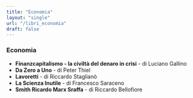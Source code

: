 ```yaml
---
title: "Economia"
layout: "single"
url: "/libri_economia"
draft: false
---
```


### Economia
- **Finanzcapitalismo - la civiltà del denaro in crisi** - di Luciano Gallino
- **Da Zero a Uno** - di Peter Thiel
- **Lavoretti** - di Riccardo Staglianò
- **La Scienza Inutile** - di Francesco Saraceno
- **Smith Ricardo Marx Sraffa** - di Riccardo Bellofiore
